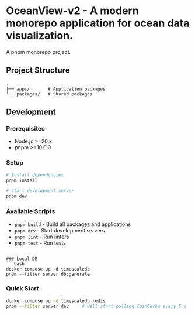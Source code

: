 # OceanView-v2 - A modern monorepo application for ocean data visualization.

A pnpm monorepo project.

## Project Structure

```
.
├── apps/       # Application packages
└── packages/   # Shared packages
```

## Development

### Prerequisites

- Node.js >=20.x
- pnpm >=10.0.0

### Setup

```bash
# Install dependencies
pnpm install

# Start development server
pnpm dev
```

### Available Scripts

- `pnpm build` - Build all packages and applications
- `pnpm dev` - Start development servers
- `pnpm lint` - Run linters
- `pnpm test` - Run tests
```

### Local DB
```bash
docker compose up -d timescaledb
pnpm --filter server db:generate
```

### Quick Start
```bash
docker compose up -d timescaledb redis
pnpm --filter server dev     # will start polling CoinGecko every 5 s
``` 